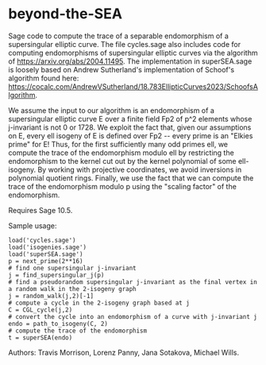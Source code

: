 # beyond-the-SEA
Sage code to compute the trace of a separable endomorphism of a supersingular elliptic curve. The file cycles.sage also includes code for computing endomorphisms of supersingular elliptic curves via the algorithm of https://arxiv.org/abs/2004.11495. The implementation in superSEA.sage is loosely based on Andrew Sutherland's implementation of Schoof's algorithm found here: https://cocalc.com/AndrewVSutherland/18.783EllipticCurves2023/SchoofsAlgorithm.

We assume the input to our algorithm is an endomorphism of a supersingular elliptic curve E over a finite field Fp2 of p^2 elements whose j-invariant is not 0 or 1728. We exploit the fact that, given our assumptions on E, every ell isogeny of E is defined over Fp2 -- every prime is an "Elkies prime" for E! Thus, for the first sufficiently many odd primes ell, we compute the trace of the endomorphism modulo ell by restricting the endomorphism to the kernel cut out by the kernel polynomial of some ell-isogeny. By working with projective coordinates, we avoid inversions in polynomial quotient rings. Finally, we use the fact that we can compute the trace of the endomorphism modulo p using the "scaling factor" of the endomorphism. 

Requires Sage 10.5.

Sample usage:
```
load('cycles.sage')
load('isogenies.sage')
load('superSEA.sage')
p = next_prime(2**16)
# find one supersingular j-invariant
j = find_supersingular_j(p)
# find a pseudorandom supersingular j-invariant as the final vertex in a random walk in the 2-isogeny graph
j = random_walk(j,2)[-1]
# compute a cycle in the 2-isogeny graph based at j
C = CGL_cycle(j,2)
# convert the cycle into an endomorphism of a curve with j-invariant j
endo = path_to_isogeny(C, 2)
# compute the trace of the endomorphism
t = superSEA(endo)
```

Authors: Travis Morrison, Lorenz Panny, Jana Sotakova, Michael Wills. 


